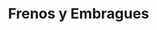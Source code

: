 ---
title: "Frenos y Embragues"
url: /villa-el-salvador/frenos-y-embragues/
shop: piezas de automóviles
---